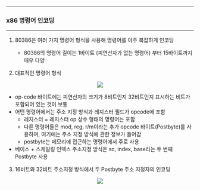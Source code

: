 -----
### x86 명령어 인코딩
-----
1. 80386은 여러 가지 명령어 형식을 사용해 명령어를 아주 복잡하게 인코딩
   - 80386의 명령어 길이는 1바이트 (피연산자가 없는 명령어) 부터 15바이트까지 매우 다양

2. 대표적인 명령어 형식
<div align="center">
<img src="https://github.com/user-attachments/assets/cec35515-e04f-4cb1-b05e-4714b58daf40">
</div>

  - op-code 바이트에는 피연산자의 크기가 8비트인지 32비트인지 표시하는 비트가 포함되어 있는 것이 보통
  - 어떤 명령어에서는 주소 지정 방식과 레지스터 필드가 opcode에 포함
    + 레지스터 = 레지스터 op 상수 형태의 명령어는 포함
    + 다른 명령어들은 mod, reg, r/m이라는 추가 opcode 바이트(Postbyte)를 사용하며, 여기에는 주소 지정 방식에 관한 정보가 들어감
    + postbyte는 메모리에 접근하는 명령어에서 주로 사용
  - 베이스 + 스케일링 인덱스 주소지정 방식은 sc, index, base라는 두 번째 Postbyte 사용

3. 16비트와 32비트 주소지정 방식에서 두 Postbyte 주소 지정자의 인코딩
<div align="center">
<img src="https://github.com/user-attachments/assets/42167e18-b90c-4c82-abe8-001fde223cf8">
</div>
